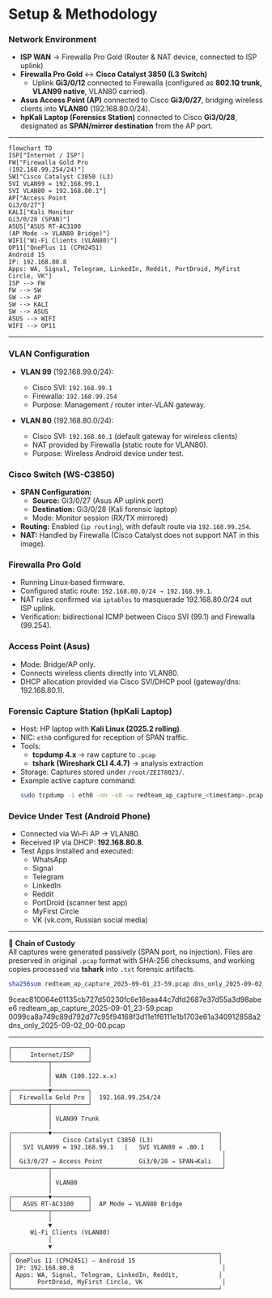 # Setup & Methodology  

### Network Environment  
- **ISP WAN** → Firewalla Pro Gold (Router & NAT device, connected to ISP uplink)  
- **Firewalla Pro Gold** ↔ **Cisco Catalyst 3850 (L3 Switch)**  
  - Uplink **Gi3/0/12** connected to Firewalla (configured as **802.1Q trunk, VLAN99 native**, VLAN80 carried).  
- **Asus Access Point (AP)** connected to Cisco **Gi3/0/27**, bridging wireless clients into **VLAN80** (192.168.80.0/24).  
- **hpKali Laptop (Forensics Station)** connected to Cisco **Gi3/0/28**, designated as **SPAN/mirror destination** from the AP port.  

---

```mermaid
flowchart TD
ISP["Internet / ISP"]
FW["Firewalla Gold Pro
(192.168.99.254/24)"]
SW["Cisco Catalyst C3850 (L3)
SVI VLAN99 = 192.168.99.1
SVI VLAN80 = 192.168.80.1"]
AP["Access Point
Gi3/0/27"]
KALI["Kali Monitor
Gi3/0/28 (SPAN)"]
ASUS["ASUS RT-AC3100
(AP Mode -> VLAN80 Bridge)"]
WIFI["Wi-Fi Clients (VLAN80)"]
OP11["OnePlus 11 (CPH2451)
Android 15
IP: 192.168.80.8
Apps: WA, Signal, Telegram, LinkedIn, Reddit, PortDroid, MyFirst Circle, VK"]
ISP --> FW
FW --> SW
SW --> AP
SW --> KALI
SW --> ASUS
ASUS --> WIFI
WIFI --> OP11
```

---
                

### VLAN Configuration  
- **VLAN 99** (192.168.99.0/24):  
  - Cisco SVI: `192.168.99.1`  
  - Firewalla: `192.168.99.254`  
  - Purpose: Management / router inter‑VLAN gateway.  

- **VLAN 80** (192.168.80.0/24):  
  - Cisco SVI: `192.168.80.1` (default gateway for wireless clients)  
  - NAT provided by Firewalla (static route for VLAN80).  
  - Purpose: Wireless Android device under test.  

### Cisco Switch (WS-C3850)  
- **SPAN Configuration:**  
  - **Source:** Gi3/0/27 (Asus AP uplink port)  
  - **Destination:** Gi3/0/28 (Kali forensic laptop)  
  - Mode: Monitor session (RX/TX mirrored)  
- **Routing:** Enabled (`ip routing`), with default route via `192.168.99.254`.  
- **NAT:** Handled by Firewalla (Cisco Catalyst does not support NAT in this image).  

### Firewalla Pro Gold  
- Running Linux‑based firmware.  
- Configured static route: `192.168.80.0/24 → 192.168.99.1`.  
- NAT rules confirmed via `iptables` to masquerade 192.168.80.0/24 out ISP uplink.  
- Verification: bidirectional ICMP between Cisco SVI (99.1) and Firewalla (99.254).  

### Access Point (Asus)  
- Mode: Bridge/AP only.  
- Connects wireless clients directly into VLAN80.  
- DHCP allocation provided via Cisco SVI/DHCP pool (gateway/dns: 192.168.80.1).  

### Forensic Capture Station (hpKali Laptop)  
- Host: HP laptop with **Kali Linux (2025.2 rolling)**.  
- NIC: `eth0` configured for reception of SPAN traffic.  
- Tools:  
  - **tcpdump 4.x** → raw capture to `.pcap`  
  - **tshark (Wireshark CLI 4.4.7)** → analysis extraction  
- Storage: Captures stored under `/root/ZEIT8023/`.  
- Example active capture command:  
  ```bash
  sudo tcpdump -i eth0 -nn -s0 -w redteam_ap_capture_<timestamp>.pcap
  ```  

### Device Under Test (Android Phone)  
- Connected via Wi‑Fi AP → VLAN80.  
- Received IP via DHCP: **192.168.80.8**.  
- Test Apps Installed and executed:  
  - WhatsApp  
  - Signal  
  - Telegram  
  - LinkedIn  
  - Reddit  
  - PortDroid (scanner test app)  
  - MyFirst Circle  
  - VK (vk.com, Russian social media)  

---

📌 **Chain of Custody**  
All captures were generated passively (SPAN port, no injection). Files are preserved in original `.pcap` format with SHA‑256 checksums, and working copies processed via **tshark** into `.txt` forensic artifacts.  

```bash
sha256sum redteam_ap_capture_2025-09-01_23-59.pcap dns_only_2025-09-02_00-00.pcap
```

9ceac810064e01135cb727d50230fc6e16eaa44c7dfd2687e37d55a3d98abee6  redteam_ap_capture_2025-09-01_23-59.pcap
0099ca8a749c89d792d77c95f94168f3d11e1f6111e1b1703e61a340912858a2  dns_only_2025-09-02_00-00.pcap

---

```text
┌─────────────────────┐
│     Internet/ISP    │
└──────────┬──────────┘
           │
           │ WAN (100.122.x.x)
           │
┌──────────▼──────────┐
│  Firewalla Gold Pro │  192.168.99.254/24
└──────────┬──────────┘
           │
           │ VLAN99 Trunk
           │
┌──────────▼──────────────────────────────────────────────┐
│              Cisco Catalyst C3850 (L3)                  │
│   SVI VLAN99 = 192.168.99.1   |   SVI VLAN80 = .80.1    │
│                                                          │
│  Gi3/0/27 → Access Point          Gi3/0/28 → SPAN→Kali   │
└──────────┬───────────────────────────────────────────────┘
           │
           │ VLAN80
           │
┌──────────▼──────────┐
│   ASUS RT-AC3100    │  AP Mode → VLAN80 Bridge
└──────────┬──────────┘
           │
           ▼
      Wi-Fi Clients (VLAN80)
           │
           ▼
┌─────────────────────────────────────────────────────────┐
│ OnePlus 11 (CPH2451) — Android 15                       │
│ IP: 192.168.80.8                                         │
│ Apps: WA, Signal, Telegram, LinkedIn, Reddit,           │
│       PortDroid, MyFirst Circle, VK                      │
└─────────────────────────────────────────────────────────┘

```
